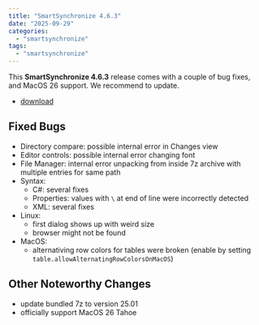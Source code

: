 ```yaml
---
title: "SmartSynchronize 4.6.3"
date: "2025-09-29"
categories:
  - "smartsynchronize"
tags:
  - "smartsynchronize"
---
```


This **SmartSynchronize 4.6.3** release comes with a couple of bug fixes, and MacOS 26 support.
We recommend to update.

- [download](https://www.syntevo.com/smartsynchronize/download/)

## Fixed Bugs
- Directory compare: possible internal error in Changes view
- Editor controls: possible internal error changing font
- File Manager: internal error unpacking from inside 7z archive with multiple entries for same path
- Syntax:
	- C#: several fixes
	- Properties: values with `\` at end of line were incorrectly detected
	- XML: several fixes
- Linux:
	- first dialog shows up with weird size
	- browser might not be found
- MacOS:
	- alternativing row colors for tables were broken (enable by setting `table.allowAlternatingRowColorsOnMacOS`)

## Other Noteworthy Changes
- update bundled 7z to version 25.01
- officially support MacOS 26 Tahoe
